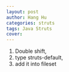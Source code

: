 ```yaml
---
layout: post
author: Hang Hu
categories: struts
tags: Java Struts 
cover: 
---
```


1. Double shift, 
2. type struts-default, 
3. add it into fileset
